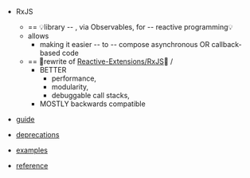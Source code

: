 * RxJS
  * == 💡library -- , via Observables, for -- reactive programming💡
  * allows
    * making it easier -- to -- compose asynchronous OR callback-based code
  * == 👀rewrite of [Reactive-Extensions/RxJS](https://github.com/Reactive-Extensions/RxJS)👀 /
    * BETTER
      * performance,
      * modularity,
      * debuggable call stacks,
    * MOSTLY backwards compatible

* [guide](guide)
* [deprecations](deprecations)
* [examples](examples)
* [reference](/packages/rxjs)
